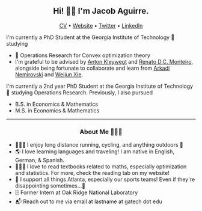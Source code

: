 <h2 align="center">Hi! 👋🏼 I'm Jacob Aguirre.</h2>
<p align="center">
<a href="https://www.jacobaguirre.com/Jacob_Aguirre_CV.pdf">CV</a> •
<a href="https://www.jacobaguirre.com/">Website</a> •
<a href="https://twitter.com/JacobMAguirre">Twitter</a> •
<a href="https://www.linkedin.com/in/jacob-aguirre9/">LinkedIn</a>
</p>


I'm currently a PhD Student at the Georgia Institute of Technology 🐝 studying
- 🧮 Operations Research for Convex optimization theory
- I'm grateful to be advised by [Anton Kleywegt](https://www.isye.gatech.edu/users/anton-kleywegt/) and [Renato D.C. Monteiro](https://www.isye.gatech.edu/users/renato-monteiro/), alongside being fortunate to collaborate and learn from [Arkadi Nemirovski](https://www2.isye.gatech.edu/~nemirovs/CVBrief.htm) and [Weijun Xie](https://www.isye.gatech.edu/users/weijun-xie/).

I'm currently a 2nd year PhD Student at the Georgia Institute of Technology 🐝 studying Operations Research.
Previously, I also pursued 
- B.S. in Economics & Mathematics
- M.S. in Economics & Mathematics

-------
<h3 align="center">About Me 👨🏻‍💻</h3>

- 🚴🏼‍♂️ I enjoy long distance running, cycling, and anything outdoors 🌳
- 🌎 I love learning languages and traveling! I am native in English, German, & Spanish.
- 👨🏻‍🎓 I love to read textbooks related to maths, especially optimization and statistics. For more, check the reading tab on my website!
- 🏈 I support all things Atlanta, especially our sports teams! Even if they're disappointing sometimes...🦅 
- 🗄️ Former Intern at Oak Ridge National Laboratory 
- 📬 Reach out to me via email at lastname at gatech dot edu
